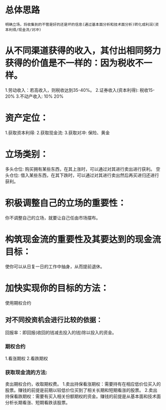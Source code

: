 # 总体思路
    明确立场，将收集到的不管是好的还是坏的信息(通过基本面分析和技术面分析)转化成利润(资本利得/现金流/对冲)
# 从不同渠道获得的收入，其付出相同努力获得的价值是不一样的：因为税收不一样。
1.劳动收入：若高收入，则税收达到35-40%。
2.证券收入(资本利得): 税收15-20%
3.不动产收入: 10% 20%

# 资产定位：
1.获取资本利得:
2.获取现金流:
3.获取对冲: 保险、黄金

# 立场类别：
多头仓位: 购买拥有某些东西，在其上涨时，可以通过对其进行卖出进行获利。
空头仓位: 借入某些东西，在其下跌时，可以通过对其进行卖出然后再买进归还进行获利。

# 积极调整自己的立场的重要性：
你不调整自己的立场，就要让自己任由市场摆布。

# 构筑现金流的重要性及其要达到的现金流目标：
使你可以从日复一日的工作中抽身，从而提前退休。

# 加快实现你的目标的方法：
使用期权合约

## 对不同投资机会进行比较的依据：
回报率：即回报(收回的钱减去投入的钱)除以投入的资金。

### 期权合约
1.看涨期权
2.看跌期权

### 获取现金流的方法: 
卖出期权合约，收取期权费。
1.卖出持保看涨期权：需要持有在相应低价位买入的股票。赚钱的前提是前期以较低价位买到了相关长期和短期看涨的股票。
2.卖出持保看跌期权：需要有买入相关份额期权的资金。赚钱的前提是从基本面和技术面分析长期看涨、短期看跌该股票。





